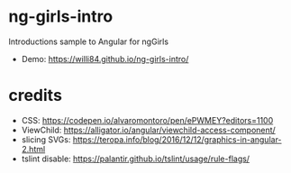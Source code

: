 # ng-girls-intro
Introductions sample to Angular for ngGirls

* Demo: https://willi84.github.io/ng-girls-intro/





# credits
* CSS: https://codepen.io/alvaromontoro/pen/ePWMEY?editors=1100
* ViewChild: https://alligator.io/angular/viewchild-access-component/
* slicing SVGs:  https://teropa.info/blog/2016/12/12/graphics-in-angular-2.html
* tslint disable: https://palantir.github.io/tslint/usage/rule-flags/
